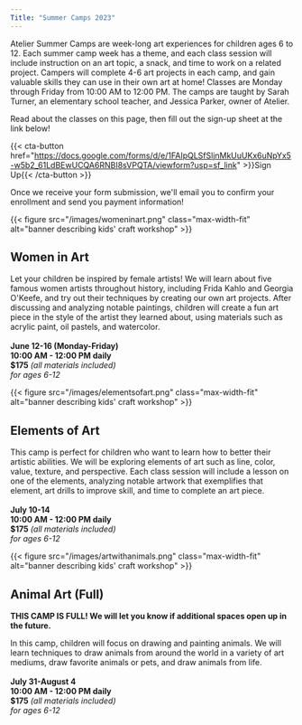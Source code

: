 ```yaml
---
Title: "Summer Camps 2023"
---
```


Atelier Summer Camps are week-long art experiences for children ages 6 to 12. Each summer camp week has a theme, and each class session will include instruction on an art topic, a snack, and time to work on a related project. Campers will complete 4-6 art projects in each camp, and gain valuable skills they can use in their own art at home! Classes are Monday through Friday from 10:00 AM to 12:00 PM. The camps are taught by Sarah Turner, an elementary school teacher, and Jessica Parker, owner of Atelier.

Read about the classes on this page, then fill out the sign-up sheet at the link below!

{{< cta-button href="https://docs.google.com/forms/d/e/1FAIpQLSfSljnMkUuUKx6uNpYx5-w5b2_61LdBEwUCQA6RNBI8sVPQTA/viewform?usp=sf_link" >}}Sign Up{{< /cta-button >}}

Once we receive your form submission, we'll email you to confirm your enrollment and send you payment information!

{{< figure src="/images/womeninart.png" class="max-width-fit" alt="banner describing kids' craft workshop" >}}
## Women in Art

Let your children be inspired by female artists! We will learn about five famous women artists throughout history, including Frida Kahlo and Georgia O'Keefe, and try out their techniques by creating our own art projects. After discussing and analyzing notable paintings, children will create a fun art piece in the style of the artist they learned about, using materials such as acrylic paint, oil pastels, and watercolor.\
&nbsp; \
__June 12-16 (Monday-Friday)__\
__10:00 AM - 12:00 PM daily__\
__$175__ _(all materials included)_\
_for ages 6-12_

{{< figure src="/images/elementsofart.png" class="max-width-fit" alt="banner describing kids' craft workshop" >}}
## Elements of Art

This camp is perfect for children who want to learn how to better their artistic abilities. We will be exploring elements of art such as line, color, value, texture, and perspective. Each class session will include a lesson on one of the elements, analyzing notable artwork that exemplifies that element, art drills to improve skill, and time to complete an art piece.\
&nbsp; \
__July 10-14__\
__10:00 AM - 12:00 PM daily__\
__$175__ _(all materials included)_\
_for ages 6-12_

{{< figure src="/images/artwithanimals.png" class="max-width-fit" alt="banner describing kids' craft workshop" >}}
## Animal Art (Full)

__THIS CAMP IS FULL! We will let you know if additional spaces open up in the future.__

In this camp, children will focus on drawing and painting animals. We will learn techniques to draw animals from around the world in a variety of art mediums, draw favorite animals or pets, and draw animals from life. \
&nbsp; \
__July 31-August 4__\
__10:00 AM - 12:00 PM daily__\
__$175__ _(all materials included)_\
_for ages 6-12_
